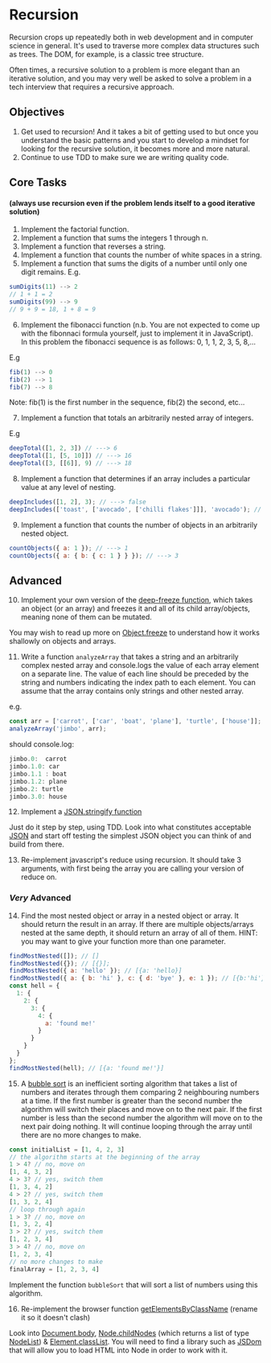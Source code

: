 # Recursion

Recursion crops up repeatedly both in web development and in computer
science in general. It's used to traverse more complex data structures
such as trees. The DOM, for example, is a classic tree structure.

Often times, a recursive solution to a problem is more elegant than
an iterative solution, and you may very well be asked to solve a
problem in a tech interview that requires a recursive approach.

## Objectives

1. Get used to recursion! And it takes a bit of getting used to but once you understand the basic patterns and you start to develop a mindset for looking for the recursive solution, it becomes more and more natural.
2. Continue to use TDD to make sure we are writing quality code.

## Core Tasks

#### (always use recursion even if the problem lends itself to a good iterative solution)

1. Implement the factorial function.
2. Implement a function that sums the integers 1 through n.
3. Implement a function that reverses a string.
4. Implement a function that counts the number of white spaces in a string.
5. Implement a function that sums the digits of a number until only one digit remains.
   E.g.

```javascript
sumDigits(11) --> 2
// 1 + 1 = 2
sumDigits(99) --> 9
// 9 + 9 = 18, 1 + 8 = 9
```

6. Implement the fibonacci function (n.b. You are not expected to come up with the fibonnaci formula yourself, just to implement it in JavaScript).  
   In this problem the fibonacci sequence is as follows: 0, 1, 1, 2, 3, 5, 8,...

E.g

```javascript
fib(1) --> 0
fib(2) --> 1
fib(7) --> 8
```

Note: fib(1) is the first number in the sequence, fib(2) the second, etc...

7. Implement a function that totals an arbitrarily nested array of integers.

E.g

```js
deepTotal([1, 2, 3]) // ---> 6
deepTotal([1, [5, 10]]) // ---> 16
deepTotal([3, [[6]], 9) // ---> 18
```

8. Implement a function that determines if an array includes a particular value at any level of nesting.

```js
deepIncludes([1, 2], 3); // ---> false
deepIncludes(['toast', ['avocado', ['chilli flakes']]], 'avocado'); // ---> true
```

9. Implement a function that counts the number of objects in an arbitrarily nested object.

```js
countObjects({ a: 1 }); // ---> 1
countObjects({ a: { b: { c: 1 } } }); // ---> 3
```

## Advanced

10. Implement your own version of the [deep-freeze function](https://www.npmjs.com/package/deep-freeze), which takes an object (or an array) and freezes it and all of its child array/objects, meaning none of them can be mutated.

You may wish to read up more on [Object.freeze](https://developer.mozilla.org/en-US/docs/Web/JavaScript/Reference/Global_Objects/Object/freeze) to understand how it works shallowly on objects and arrays.

11. Write a function `analyzeArray` that takes a string and an arbitrarily
    complex nested array and console.logs the value of each array element on
    a separate line. The value of each line should be preceded by the string
    and numbers indicating the index path to each element. You
    can assume that the array contains only strings and other nested array.

e.g.

```javascript
const arr = ['carrot', ['car', 'boat', 'plane'], 'turtle', ['house']];
analyzeArray('jimbo', arr);
```

should console.log:

```javascript
jimbo.0:  carrot
jimbo.1.0: car
jimbo.1.1 : boat
jimbo.1.2: plane
jimbo.2: turtle
jimbo.3.0: house
```

12. Implement a [JSON.stringify function](https://developer.mozilla.org/en/docs/Web/JavaScript/Reference/Global_Objects/JSON/stringify)

Just do it step by step, using TDD. Look into what constitutes acceptable [JSON](https://developer.mozilla.org/en-US/docs/Web/JavaScript/Reference/Global_Objects/JSON)
and start off testing the simplest JSON object you can think of and build from there.

13. Re-implement javascript's reduce using recursion. It should take 3 arguments, with first being the array you are calling your version of reduce on.

### _Very_ Advanced

14. Find the most nested object or array in a nested object or array. It should return the result in an array. If there are multiple objects/arrays nested at the same depth, it should return an array of all of them.
    HINT: you may want to give your function more than one parameter.

```js
findMostNested([]); // []
findMostNested({}); // [{}];
findMostNested({ a: 'hello' }); // [{a: 'hello}]
findMostNested({ a: { b: 'hi' }, c: { d: 'bye' }, e: 1 }); // [{b:'hi'}, {d: 'bye'}]
const hell = {
  1: {
    2: {
      3: {
        4: {
          a: 'found me!'
        }
      }
    }
  }
};
findMostNested(hell); // [{a: 'found me!'}]
```

15. A [bubble sort](https://en.wikipedia.org/wiki/Bubble_sort) is an inefficient sorting algorithm that takes a list of numbers and iterates through them comparing 2 neighbouring numbers at a time. If the first number is greater than the second number the algorithm will switch their places and move on to the next pair. If the first number is less than the second number the algorithm will move on to the next pair doing nothing. It will continue looping through the array until there are no more changes to make.

```js
const initialList = [1, 4, 2, 3]
// the algorithm starts at the beginning of the array
1 > 4? // no, move on
[1, 4, 3, 2]
4 > 3? // yes, switch them
[1, 3, 4, 2]
4 > 2? // yes, switch them
[1, 3, 2, 4]
// loop through again
1 > 3? // no, move on
[1, 3, 2, 4]
3 > 2? // yes, switch them
[1, 2, 3, 4]
3 > 4? // no, move on
[1, 2, 3, 4]
// no more changes to make
finalArray = [1, 2, 3, 4]
```

Implement the function `bubbleSort` that will sort a list of numbers using this algorithm.

16. Re-implement the browser function [getElementsByClassName](https://developer.mozilla.org/en/docs/Web/API/Document/getElementsByClassName) (rename it so it doesn't clash)

Look into [Document.body](https://developer.mozilla.org/en-US/docs/Web/API/Document/body),
[Node.childNodes](https://developer.mozilla.org/en-US/docs/Web/API/Node/childNodes) (which
returns a list of type [NodeList](https://developer.mozilla.org/en-US/docs/Web/API/NodeList))
& [Element.classList](https://developer.mozilla.org/en/docs/Web/API/Element/classList). You will need to find a library such as [JSDom](https://github.com/tmpvar/jsdom) that will allow you to load HTML into Node in order to work with it.
